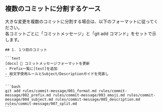 ## 複数のコミットに分割するケース

大きな変更を複数のコミットに分割する場合は、以下のフォーマットに従ってください。  
各コミットごとに「コミットメッセージ」と「git add コマンド」をセットで示します。

````
## 1. １つ目のコミット

```text
[docs] 📝 コミットメッセージフォーマットを更新
- Prefix一覧に[test]を追加
- 絵文字使用ルールとSubject/Descriptionガイドを見直し
```

```bash
git add rules/commit-message/001_format.md rules/commit-message/002_prefix.md rules/commit-message/003_emoji.md rules/commit-message/004_subject.md rules/commit-message/005_description.md rules/commit-message/007_split.md
```
````
